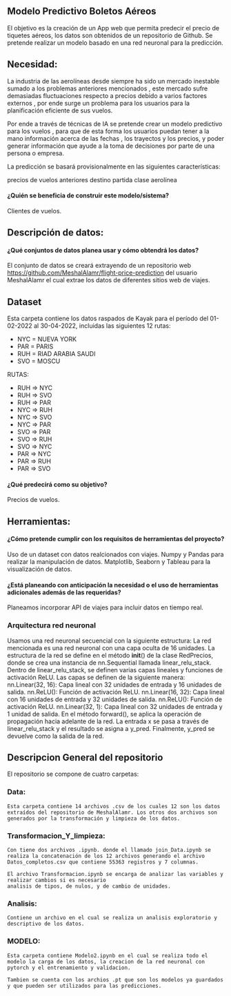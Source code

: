 ## Modelo Predictivo Boletos Aéreos
El objetivo es la creación de un App web que permita predecir el precio de tiquetes aéreos, los datos son obtenidos de un repositorio de Github. Se pretende realizar un modelo basado en una red neuronal para la predicción.

## Necesidad:
La industria de las aerolíneas desde siempre ha sido un mercado inestable sumado a los problemas anteriores mencionados , este mercado sufre demasiadas fluctuaciones respecto a precios debido a varios factores externos , por ende surge un problema para los usuarios para la planificación eficiente de sus vuelos.

Por ende a través de técnicas de IA se pretende crear un modelo predictivo para los vuelos , para que de esta forma los usuarios puedan tener a la mano información acerca de las fechas , los trayectos y los precios, y poder generar información que ayude a la toma de decisiones por parte de una persona o empresa.

La predicción se basará provisionalmente en las siguientes características:

precios de vuelos anteriores
destino
partida
clase
aerolínea

#### ¿Quién se beneficia de construir este modelo/sistema?
Clientes de vuelos.

## Descripción de datos:
#### ¿Qué conjuntos de datos planea usar y cómo obtendrá los datos?

El conjunto de datos se creará extrayendo de un repositorio web https://github.com/MeshalAlamr/flight-price-prediction del usuario MeshalAlamr el cual extrae los datos de diferentes sitios web de viajes.

## Dataset
Esta carpeta contiene los datos raspados de Kayak para el período del 01-02-2022 al 30-04-2022, incluidas las siguientes 12 rutas:

* NYC = NUEVA YORK
* PAR = PARIS
* RUH = RIAD ARABIA SAUDI
* SVO = MOSCU

RUTAS:

- RUH => NYC
- RUH => SVO
- RUH => PAR
- NYC => RUH
- NYC => SVO
- NYC => PAR
- SVO => PAR
- SVO => RUH
- SVO => NYC
- PAR => NYC
- PAR => RUH
- PAR => SVO 


#### ¿Qué predecirá como su objetivo?
Precios de vuelos.

## Herramientas:

#### ¿Cómo pretende cumplir con los requisitos de herramientas del proyecto?
Uso de un dataset con datos realcionados con viajes.
Numpy y Pandas para realizar la manipulación de datos.
Matplotlib, Seaborn y Tableau para la visualización de datos.

#### ¿Está planeando con anticipación la necesidad o el uso de herramientas adicionales además de las requeridas?
Planeamos incorporar API de viajes para incluir datos en tiempo real.

### Arquitectura red neuronal
Usamos una red neuronal secuencial con la siguiente estructura:
La red mencionada es una red neuronal con una capa oculta de 16 unidades. La estructura de la red se define en el método __init__() de la clase RedPrecios, donde se crea una instancia de nn.Sequential llamada linear_relu_stack. Dentro de linear_relu_stack, se definen varias capas lineales y funciones de activación ReLU.
Las capas se definen de la siguiente manera:
nn.Linear(32, 16): Capa lineal con 32 unidades de entrada y 16 unidades de salida.
nn.ReLU(): Función de activación ReLU.
nn.Linear(16, 32): Capa lineal con 16 unidades de entrada y 32 unidades de salida.
nn.ReLU(): Función de activación ReLU.
nn.Linear(32, 1): Capa lineal con 32 unidades de entrada y 1 unidad de salida.
En el método forward(), se aplica la operación de propagación hacia adelante de la red. La entrada x se pasa a través de linear_relu_stack y el resultado se asigna a y_pred. Finalmente, y_pred se devuelve como la salida de la red.



## Descripcion General del repositorio

El repositorio se compone de cuatro carpetas:


### Data:
    
    Esta carpeta contiene 14 archivos .csv de los cuales 12 son los datos extraídos del repositorio de MeshalAlamr. Los otros dos archivos son generados por la transformación y limpieza de los datos.


### Transformacion_Y_limpieza:
    Con tiene dos archivos .ipynb. donde el llamado join_Data.ipynb se realiza la concatenación de los 12 archivos generando el archivo Datos_completos.csv que contiene 55363 registros y 7 columnas.

    El archivo Transformacion.ipynb se encarga de analizar las variables y realizar cambios si es necesario
    analisis de tipos, de nulos, y de cambio de unidades.

### Analisis: 
    
    Contiene un archivo en el cual se realiza un analisis exploratorio y descriptivo de los datos.

### MODELO:

    Esta carpeta contiene Modelo2.ipynb en el cual se realiza todo el modelo la carga de los datos, la creacion de la red neuronal con pytorch y el entrenamiento y validacion.

    Tambien se cuenta con los archios .pt que son los modelos ya guardados y que pueden ser utilizados para las predicciones.
